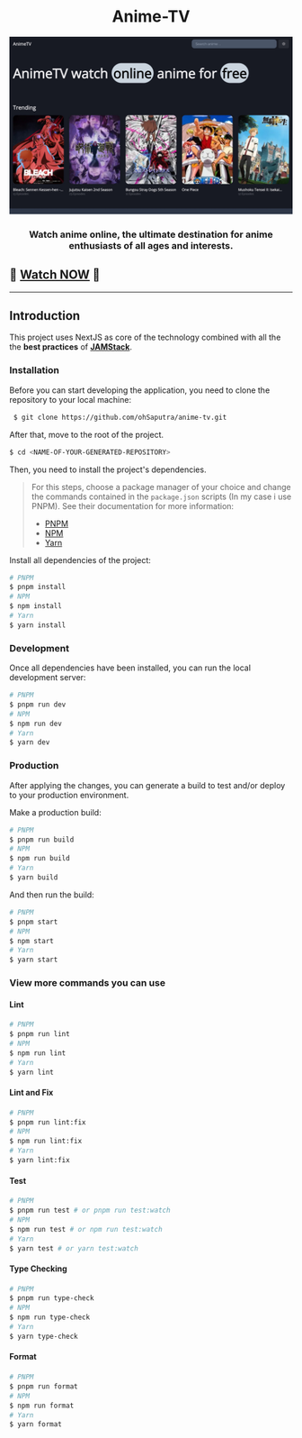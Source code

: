 <!-- markdownlint-disable MD014 -->
<!-- markdownlint-disable MD026 -->
<!-- markdownlint-disable MD033 -->
<!-- markdownlint-disable MD041 -->

<h1 align="center">
  Anime-TV
</h1>

<!-- Banner Section -->
<p align="center">
  <img src="./public/static/images/banner.jpg" alt="Banner" width="512px" />
</p>
<h3 align="center">
  Watch anime online, the ultimate destination for anime enthusiasts of all ages and interests.
</h3>

## 🚀 [Watch NOW](https://anime-tv-delta.vercel.app/) 🚀

---

<!-- Introduction Section -->

## Introduction

This project uses NextJS as core of the technology combined with all the the **best practices** of **[JAMStack](https://jamstack.org)**.

### Installation

Before you can start developing the application, you need to clone the repository to your local machine:

```bash
 $ git clone https://github.com/ohSaputra/anime-tv.git
```

After that, move to the root of the project.

```bash
$ cd <NAME-OF-YOUR-GENERATED-REPOSITORY>
```

Then, you need to install the project's dependencies.

> For this steps, choose a package manager of your choice and change the commands contained in the `package.json` scripts (In my case i use PNPM). See their documentation for more information:
>
> - [PNPM](https://pnpm.io/pt/cli/add)
> - [NPM](https://docs.npmjs.com/cli/v6/commands)
> - [Yarn](https://classic.yarnpkg.com/en/docs/cli)

Install all dependencies of the project:

```bash
# PNPM
$ pnpm install
# NPM
$ npm install
# Yarn
$ yarn install
```

### Development

Once all dependencies have been installed, you can run the local development server:

```bash
# PNPM
$ pnpm run dev
# NPM
$ npm run dev
# Yarn
$ yarn dev
```

### Production

After applying the changes, you can generate a build to test and/or deploy to your production environment.

Make a production build:

```bash
# PNPM
$ pnpm run build
# NPM
$ npm run build
# Yarn
$ yarn build
```

And then run the build:

```bash
# PNPM
$ pnpm start
# NPM
$ npm start
# Yarn
$ yarn start
```

### View more commands you can use

<h4>Lint</h4>

```bash
# PNPM
$ pnpm run lint
# NPM
$ npm run lint
# Yarn
$ yarn lint
```

 <h4>Lint and Fix</h4>

```bash
# PNPM
$ pnpm run lint:fix
# NPM
$ npm run lint:fix
# Yarn
$ yarn lint:fix
```

 <h4>Test</h4>

```bash
# PNPM
$ pnpm run test # or pnpm run test:watch
# NPM
$ npm run test # or npm run test:watch
# Yarn
$ yarn test # or yarn test:watch
```

 <h4>Type Checking</h4>

```bash
# PNPM
$ pnpm run type-check
# NPM
$ npm run type-check
# Yarn
$ yarn type-check
```

 <h4>Format</h4>

```bash
# PNPM
$ pnpm run format
# NPM
$ npm run format
# Yarn
$ yarn format
```
